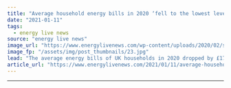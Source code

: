 ```yaml
---
title: "Average household energy bills in 2020 ‘fell to the lowest level since 2017’"
date: "2021-01-11"
tags: 
  - energy live news
source: "energy live news"
image_url: "https://www.energylivenews.com/wp-content/uploads/2020/02/shutterstock_1647578557.jpg"
image_fp: "/assets/img/post_thumbnails/23.jpg"
lead: "The average energy bills of UK households in 2020 dropped by £172 from 2019, according to new research "
article_url: "https://www.energylivenews.com/2021/01/11/average-household-energy-bills-in-2020-fell-to-the-lowest-level-since-2017/"
---
```


---
